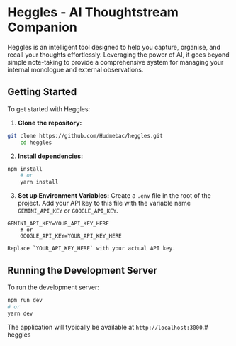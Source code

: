 # Heggles - AI Thoughtstream Companion

Heggles is an intelligent tool designed to help you capture, organise, and recall your thoughts effortlessly. Leveraging the power of AI, it goes beyond simple note-taking to provide a comprehensive system for managing your internal monologue and external observations.

## Getting Started

To get started with Heggles:

1.  **Clone the repository:**

    
```bash
git clone https://github.com/Hudmebac/heggles.git
    cd heggles
```

2.  **Install dependencies:**

    
```bash
npm install
    # or
    yarn install
```

3.  **Set up Environment Variables:**
    Create a `.env` file in the root of the project. Add your API key to this file with the variable name `GEMINI_API_KEY` or `GOOGLE_API_KEY`.

    
```
GEMINI_API_KEY=YOUR_API_KEY_HERE
    # or
    GOOGLE_API_KEY=YOUR_API_KEY_HERE
```
    Replace `YOUR_API_KEY_HERE` with your actual API key.

## Running the Development Server

To run the development server:

```bash
npm run dev
# or
yarn dev
```

The application will typically be available at `http://localhost:3000`.# heggles
